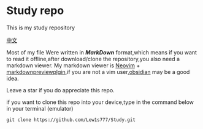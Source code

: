 # Study repo #
This is my study repository

[中文](./README.cn.md)

Most of my file Were written in ___MarkDown___ format,which means if you want to read it offline,after download/clone the repository,you also need a markdown viewer. My markdown viewer is [Neovim](https://github.com/neovim/neovim) + [markdownpreviewplgin](https://github.com/iamcco/markdown-preview.nvim),if you are not a vim user,[obsidian](https://github.com/obsidianmd/obsidian-releases) may be a good idea.

Leave a star if you do appreciate this repo.

if you want to clone this repo into your device,type in the command below in your terminal (emulator)
```javascrpit
git clone https://github.com/Lew1s777/Study.git
```

